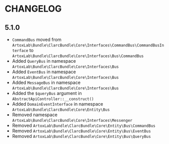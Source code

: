 # CHANGELOG

## 5.1.0

* `CommandBus` moved from `ArtoxLab\Bundle\ClarcBundle\Core\Interfaces\CommandBus\CommandBusInterface`
  to `ArtoxLab\Bundle\ClarcBundle\Core\Interfaces\Bus\CommandBus`
* Added `QueryBus` in namespace `ArtoxLab\Bundle\ClarcBundle\Core\Interfaces\Bus`
* Added `EventBus` in namespace `ArtoxLab\Bundle\ClarcBundle\Core\Interfaces\Bus`
* Added `MessageBus` in namespace `ArtoxLab\Bundle\ClarcBundle\Core\Interfaces\Bus`
* Added the `$queryBus` argument in `AbstractApiController::__construct()`
* Added `DomainEventInterface` in namespace `ArtoxLab\Bundle\ClarcBundle\Core\Entity\Bus`
* Removed namespace `ArtoxLab\Bundle\ClarcBundle\Core\Interfaces\Messenger`
* Removed `ArtoxLab\Bundle\ClarcBundle\Core\Entity\Bus\CommandBus`
* Removed `ArtoxLab\Bundle\ClarcBundle\Core\Entity\Bus\EventBus`
* Removed `ArtoxLab\Bundle\ClarcBundle\Core\Entity\Bus\QueryBus`
